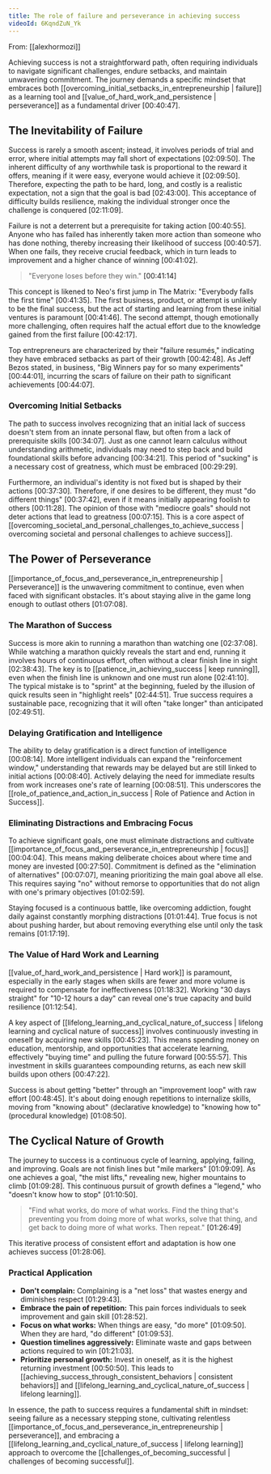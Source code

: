 ```yaml
---
title: The role of failure and perseverance in achieving success
videoId: 6KqndZuN_Yk
---
```


From: [[alexhormozi]] <br/> 

Achieving success is not a straightforward path, often requiring individuals to navigate significant challenges, endure setbacks, and maintain unwavering commitment. The journey demands a specific mindset that embraces both [[overcoming_initial_setbacks_in_entrepreneurship | failure]] as a learning tool and [[value_of_hard_work_and_persistence | perseverance]] as a fundamental driver [00:40:47].

## The Inevitability of Failure

Success is rarely a smooth ascent; instead, it involves periods of trial and error, where initial attempts may fall short of expectations [02:09:50]. The inherent difficulty of any worthwhile task is proportional to the reward it offers, meaning if it were easy, everyone would achieve it [02:09:50]. Therefore, expecting the path to be hard, long, and costly is a realistic expectation, not a sign that the goal is bad [02:43:00]. This acceptance of difficulty builds resilience, making the individual stronger once the challenge is conquered [02:11:09].

Failure is not a deterrent but a prerequisite for taking action [00:40:55]. Anyone who has failed has inherently taken more action than someone who has done nothing, thereby increasing their likelihood of success [00:40:57]. When one fails, they receive crucial feedback, which in turn leads to improvement and a higher chance of winning [00:41:02].

> "Everyone loses before they win." <a class="yt-timestamp" data-t="00:41:14">[00:41:14]</a>

This concept is likened to Neo's first jump in The Matrix: "Everybody falls the first time" [00:41:35]. The first business, product, or attempt is unlikely to be the final success, but the act of starting and learning from these initial ventures is paramount [00:41:46]. The second attempt, though emotionally more challenging, often requires half the actual effort due to the knowledge gained from the first failure [00:42:17].

Top entrepreneurs are characterized by their "failure resumés," indicating they have embraced setbacks as part of their growth [00:42:48]. As Jeff Bezos stated, in business, "Big Winners pay for so many experiments" [00:44:01], incurring the scars of failure on their path to significant achievements [00:44:07].

### Overcoming Initial Setbacks
The path to success involves recognizing that an initial lack of success doesn't stem from an innate personal flaw, but often from a lack of prerequisite skills [00:34:07]. Just as one cannot learn calculus without understanding arithmetic, individuals may need to step back and build foundational skills before advancing [00:34:21]. This period of "sucking" is a necessary cost of greatness, which must be embraced [00:29:29].

Furthermore, an individual's identity is not fixed but is shaped by their actions [00:37:30]. Therefore, if one desires to be different, they must "do different things" [00:37:42], even if it means initially appearing foolish to others [00:11:28]. The opinion of those with "mediocre goals" should not deter actions that lead to greatness [00:07:15]. This is a core aspect of [[overcoming_societal_and_personal_challenges_to_achieve_success | overcoming societal and personal challenges to achieve success]].

## The Power of Perseverance

[[importance_of_focus_and_perseverance_in_entrepreneurship | Perseverance]] is the unwavering commitment to continue, even when faced with significant obstacles. It's about staying alive in the game long enough to outlast others [01:07:08].

### The Marathon of Success
Success is more akin to running a marathon than watching one [02:37:08]. While watching a marathon quickly reveals the start and end, running it involves hours of continuous effort, often without a clear finish line in sight [02:38:43]. The key is to [[patience_in_achieving_success | keep running]], even when the finish line is unknown and one must run alone [02:41:10]. The typical mistake is to "sprint" at the beginning, fueled by the illusion of quick results seen in "highlight reels" [02:44:51]. True success requires a sustainable pace, recognizing that it will often "take longer" than anticipated [02:49:51].

### Delaying Gratification and Intelligence
The ability to delay gratification is a direct function of intelligence [00:08:14]. More intelligent individuals can expand the "reinforcement window," understanding that rewards may be delayed but are still linked to initial actions [00:08:40]. Actively delaying the need for immediate results from work increases one's rate of learning [00:08:51]. This underscores the [[role_of_patience_and_action_in_success | Role of Patience and Action in Success]].

### Eliminating Distractions and Embracing Focus
To achieve significant goals, one must eliminate distractions and cultivate [[importance_of_focus_and_perseverance_in_entrepreneurship | focus]] [00:04:04]. This means making deliberate choices about where time and money are invested [00:27:50]. Commitment is defined as the "elimination of alternatives" [00:07:07], meaning prioritizing the main goal above all else. This requires saying "no" without remorse to opportunities that do not align with one's primary objectives [01:02:59].

Staying focused is a continuous battle, like overcoming addiction, fought daily against constantly morphing distractions [01:01:44]. True focus is not about pushing harder, but about removing everything else until only the task remains [01:17:19].

### The Value of Hard Work and Learning
[[value_of_hard_work_and_persistence | Hard work]] is paramount, especially in the early stages when skills are fewer and more volume is required to compensate for ineffectiveness [01:18:32]. Working "30 days straight" for "10-12 hours a day" can reveal one's true capacity and build resilience [01:12:54].

A key aspect of [[lifelong_learning_and_cyclical_nature_of_success | lifelong learning and cyclical nature of success]] involves continuously investing in oneself by acquiring new skills [00:45:23]. This means spending money on education, mentorship, and opportunities that accelerate learning, effectively "buying time" and pulling the future forward [00:55:57]. This investment in skills guarantees compounding returns, as each new skill builds upon others [00:47:22].

Success is about getting "better" through an "improvement loop" with raw effort [00:48:45]. It's about doing enough repetitions to internalize skills, moving from "knowing about" (declarative knowledge) to "knowing how to" (procedural knowledge) [01:08:50].

## The Cyclical Nature of Growth

The journey to success is a continuous cycle of learning, applying, failing, and improving. Goals are not finish lines but "mile markers" [01:09:09]. As one achieves a goal, "the mist lifts," revealing new, higher mountains to climb [01:09:28]. This continuous pursuit of growth defines a "legend," who "doesn't know how to stop" [01:10:50].

> "Find what works, do more of what works. Find the thing that's preventing you from doing more of what works, solve that thing, and get back to doing more of what works. Then repeat." <a class="yt-timestamp" data-t="01:26:49">[01:26:49]</a>

This iterative process of consistent effort and adaptation is how one achieves success [01:28:06].

### Practical Application

*   **Don't complain:** Complaining is a "net loss" that wastes energy and diminishes respect [01:29:43].
*   **Embrace the pain of repetition:** This pain forces individuals to seek improvement and gain skill [01:28:52].
*   **Focus on what works:** When things are easy, "do more" [01:09:50]. When they are hard, "do different" [01:09:53].
*   **Question timelines aggressively:** Eliminate waste and gaps between actions required to win [01:21:03].
*   **Prioritize personal growth:** Invest in oneself, as it is the highest returning investment [00:50:50]. This leads to [[achieving_success_through_consistent_behaviors | consistent behaviors]] and [[lifelong_learning_and_cyclical_nature_of_success | lifelong learning]].

In essence, the path to success requires a fundamental shift in mindset: seeing failure as a necessary stepping stone, cultivating relentless [[importance_of_focus_and_perseverance_in_entrepreneurship | perseverance]], and embracing a [[lifelong_learning_and_cyclical_nature_of_success | lifelong learning]] approach to overcome the [[challenges_of_becoming_successful | challenges of becoming successful]].